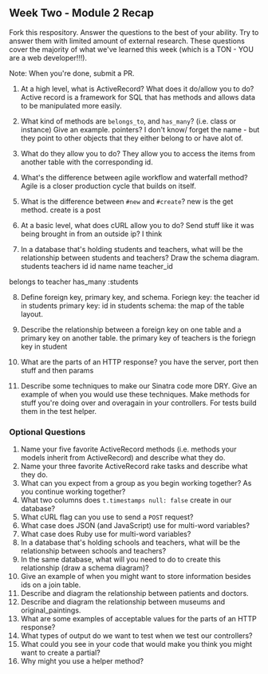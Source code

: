 ## Week Two - Module 2 Recap

Fork this respository. Answer the questions to the best of your ability. Try to answer them with limited amount of external research. These questions cover the majority of what we've learned this week (which is a TON - YOU are a web developer!!!). 

Note: When you're done, submit a PR. 

1. At a high level, what is ActiveRecord? What does it do/allow you to do?
Active record is a framework for SQL that has methods and allows data to be manipulated more easily.

2. What kind of methods are `belongs_to`, and `has_many`? (i.e. class or instance) Give an example.
pointers? I don't know/ forget the name -  but they point to other objects that they either belong to or have alot of.

3. What do they allow you to do?
They allow you to access the items from another table with the corresponding id.

4. What's the difference between agile workflow and waterfall method?
Agile is a closer production cycle that builds on itself. 

5. What is the difference between `#new` and `#create`?
new is the get method. create is  a post

6. At a basic level, what does cURL allow you to do?
Send stuff like it was being brought in from an outside ip? I think

7. In a database that's holding students and teachers, what will be the relationship between students and teachers? Draw the schema diagram.
students                  teachers
 id                          id
 name                       name
 teacher_id                           

belongs to teacher         has_many :students

8. Define foreign key, primary key, and schema.
Foriegn key: the teacher id in students
primary key: id in students
schema: the map of the table layout.

9. Describe the relationship between a foreign key on one table and a primary key on another table.
the primary key of teachers is the foriegn key in student

10. What are the parts of an HTTP response?
 you have the server, port then stuff and then params
11. Describe some techniques to make our Sinatra code more DRY. Give an example of when you would use these techniques.
Make methods for stuff you're doing over and overagain in your controllers.  For tests build them in the test helper.

### Optional Questions

1. Name your five favorite ActiveRecord methods (i.e. methods your models inherit from ActiveRecord) and describe what they do.
2. Name your three favorite ActiveRecord rake tasks and describe what they do.
4. What can you expect from a group as you begin working together? As you continue working together?
5. What two columns does `t.timestamps null: false` create in our database?
6. What cURL flag can you use to send a `POST` request?
7. What case does JSON (and JavaScript) use for multi-word variables?
8. What case does Ruby use for multi-word variables?
9. In a database that's holding schools and teachers, what will be the relationship between schools and teachers?
10. In the same database, what will you need to do to create this relationship (draw a schema diagram)?
11. Give an example of when you might want to store information besides ids on a join table.
12. Describe and diagram the relationship between patients and doctors.
13. Describe and diagram the relationship between museums and original_paintings.
14. What are some examples of acceptable values for the parts of an HTTP response?
15. What types of output do we want to test when we test our controllers?
16. What could you see in your code that would make you think you might want to create a partial?
17. Why might you use a helper method?
